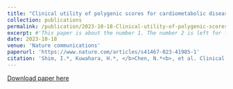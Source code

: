 ```yaml
---
title: "Clinical utility of polygenic scores for cardiometabolic disease in Arabs"
collection: publications
permalink: /publication/2023-10-18-Clinical-utility-of-polygenic-scores-for-cardiometabolic-disease-in-Arabs
excerpt: #'This paper is about the number 1. The number 2 is left for future work.'
date: 2023-10-18
venue: 'Nature communications'
paperurl: 'https://www.nature.com/articles/s41467-023-41985-1'
citation: 'Shim, I.*, Kuwahara, H.*, </b>Chen, N.*<b>, et al. Clinical utility of polygenic scores for cardiometabolic disease in Arabs. Nat Commun 14, 6535 (2023). https://doi.org/10.1038/s41467-023-41985-1'
---
```

[Download paper here](https://www.nature.com/articles/s41467-023-41985-1.pdf?pdf=button%20sticky)